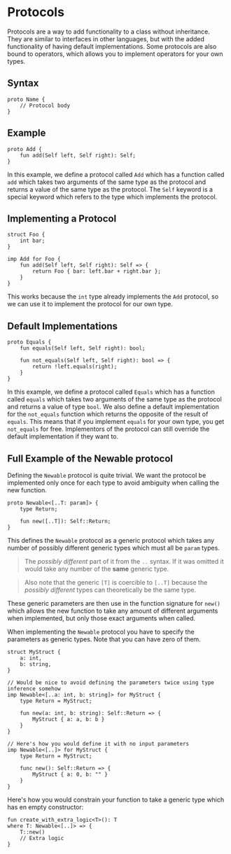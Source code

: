 # Protocols

Protocols are a way to add functionality to a class without inheritance. \
They are similar to interfaces in other languages, but with the added functionality of having default implementations.
Some protocols are also bound to operators, which allows you to implement operators for your own types.

## Syntax

```arcana
proto Name {
    // Protocol body
}
```

## Example

```arcana
proto Add {
    fun add(Self left, Self right): Self;
}
```

In this example, we define a protocol called `Add` which has a function called `add` which takes two arguments of the same type as the protocol and returns a value of the same type as the protocol.
The `Self` keyword is a special keyword which refers to the type which implements the protocol.

## Implementing a Protocol

```arcana
struct Foo {
    int bar;
}

imp Add for Foo {
    fun add(Self left, Self right): Self => {
        return Foo { bar: left.bar + right.bar };
    }
}
```

This works because the `int` type already implements the `Add` protocol, so we can use it to implement the protocol for our own type.

## Default Implementations

```arcana
proto Equals {
    fun equals(Self left, Self right): bool;
    
    fun not_equals(Self left, Self right): bool => {
        return !left.equals(right);
    }
}
```

In this example, we define a protocol called `Equals` which has a function called `equals` which takes two arguments of the same type as the protocol and returns a value of type `bool`.
We also define a default implementation for the `not_equals` function which returns the opposite of the result of `equals`.
This means that if you implement `equals` for your own type, you get `not_equals` for free.
Implementors of the protocol can still override the default implementation if they want to.

## Full Example of the Newable protocol

Defining the `Newable` protocol is quite trivial. We want the protocol be implemented only once for each type to avoid ambiguity when calling the new function.

```arcana
proto Newable<[..T: param]> {
    type Return;

    fun new([..T]): Self::Return;
}
```

This defines the `Newable` protocol as a generic protocol which takes any number of possibly different generic types which must all be `param` types.

> The *possibly different* part of it from the `..` syntax.
> If it was omitted it would take any number of the **same** generic type. 

> Also note that the generic `[T]` is coercible to `[..T]` because the *possibly different* types can theoretically be the same type.

These generic parameters are then use in the function signature for `new()` which allows the new function to take any amount of different arguments when implemented, but only those exact arguments when called.

When implementing the `Newable` protocol you have to specify the parameters as generic types. Note that you can have zero of them.

```arcana
struct MyStruct {
    a: int,
    b: string,
}

// Would be nice to avoid defining the parameters twice using type inference somehow
imp Newable<[..a: int, b: string]> for MyStruct {
    type Return = MyStruct;

    fun new(a: int, b: string): Self::Return => {
        MyStruct { a: a, b: b }
    }
}

// Here's how you would define it with no input parameters
imp Newable<[..]> for MyStruct {
    type Return = MyStruct;

    func new(): Self::Return => {
        MyStruct { a: 0, b: "" }
    }
}
```

Here's how you would constrain your function to take a generic type which has en empty constructor:

```arcana
fun create_with_extra_logic<T>(): T
where T: Newable<[..]> => {
    T::new()
    // Extra logic
}
```
